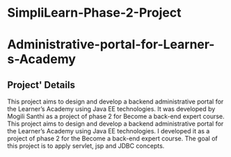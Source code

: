 # SimpliLearn-Phase-2-Project

# Administrative-portal-for-Learner-s-Academy
## Project' Details
This project aims to design and develop a backend administrative portal for the Learner’s Academy using Java EE technologies. It was developed by Mogili Santhi as a project of phase 2 for Become a back-end expert course.
This project aims to design and develop a backend administrative portal for the Learner’s Academy using Java EE technologies. I developed it as a project of phase 2 for the Become a back-end expert course.
The goal of this project is to apply servlet, jsp and JDBC concepts.
